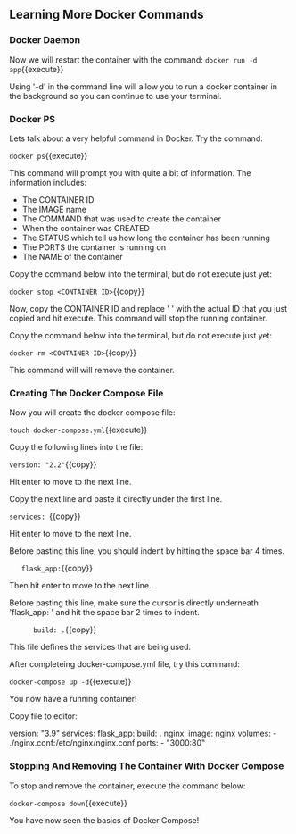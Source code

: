 ## Learning More Docker Commands

### Docker Daemon 

Now we will restart the container with the command: 
`docker run -d app`{{execute}}

Using '-d' in the command line will allow you to run a docker container in the background so you can continue to use your terminal. 

### Docker PS

Lets talk about a very helpful command in Docker. Try the command: 

`docker ps`{{execute}} 

This command will prompt you with quite a bit of information. The information includes:
* The CONTAINER ID
* The IMAGE name 
* The COMMAND that was used to create the container
* When the container was CREATED
* The STATUS which tell us how long the container has been running
* The PORTS the container is running on
* The NAME of the container

Copy the command below into the terminal, but do not execute just yet: 

`docker stop <CONTAINER ID>`{{copy}}

Now, copy the CONTAINER ID and replace ' <CONTAINER ID> ' with the actual ID that you just copied and hit execute.
This command will stop the running container. 

Copy the command below into the terminal, but do not execute just yet: 

`docker rm <CONTAINER ID>`{{copy}}

This command will will remove the container. 


### Creating The Docker Compose File 

Now you will create the docker compose file: 

`touch docker-compose.yml`{{execute}}

Copy the following lines into the file: 

`version: "2.2"`{{copy}}

Hit enter to move to the next line. 

Copy the next line and paste it directly under the first line. 

`services: `{{copy}}

Hit enter to move to the next line. 

Before pasting this line, you should indent by hitting the space bar 4 times. 

`    flask_app: `{{copy}}

Then hit enter to move to the next line. 

Before pasting this line, make sure the cursor is directly underneath 'flask_app: ' and hit the space bar 2 times to indent. 

`      build: .`{{copy}}


This file defines the services that are being used.

After completeing docker-compose.yml file, try this command: 

`docker-compose up -d`{{execute}}

You now have a running container! 

Copy file to editor: 

version: "3.9"
services:
    flask_app:
      build: . 
    nginx:
      image: nginx
      volumes:
        - ./nginx.conf:/etc/nginx/nginx.conf
      ports: 
        - "3000:80"


### Stopping And Removing The Container With Docker Compose 

To stop and remove the container, execute the command below: 

`docker-compose down`{{execute}}

You have now seen the basics of Docker Compose! 